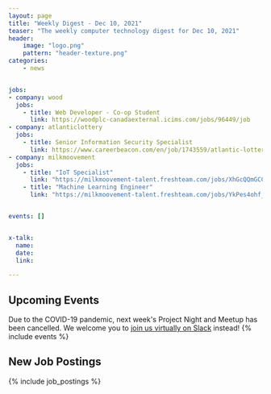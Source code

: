 ```yaml
---
layout: page
title: "Weekly Digest - Dec 10, 2021"
teaser: "The weekly computer technology digest for Dec 10, 2021"
header:
    image: "logo.png"
    pattern: "header-texture.png"
categories:
    - news


jobs:
- company: wood
  jobs:
    - title: Web Developer - Co-op Student
      link: https://woodplc-canadaexternal.icims.com/jobs/96449/job
- company: atlanticlottery
  jobs:
    - title: Senior Information Security Specialist
      link: https://www.careerbeacon.com/en/job/1743559/atlantic-lottery/senior-information-security-specialist-03-2258/
- company: milkmoovement
  jobs:
    - title: "IoT Specialist"
      link: "https://milkmoovement-talent.freshteam.com/jobs/XhGcQQmGCCyP/iot-specialist"
    - title: "Machine Learning Engineer"
      link: "https://milkmoovement-talent.freshteam.com/jobs/YkPes4ohf_Hj/machine-learning-engineer"


events: []


x-talk:
  name:
  date:
  link:

---
```


## Upcoming Events
Due to the COVID-19 pandemic, next week's Project Night and Meetup has been cancelled. We welcome you to [join us virtually on Slack](https://join.slack.com/t/ctsnl/shared_invite/enQtNzE5Mzc1OTA3ODI2LTdhODg1ZTQ4YTMwNDRkYzI2OWZjOTZmYWZjNjA3N2QzMTRiZWEyNmI0MTRmYjNjMDFhZGUxNzlhY2I5YjEwMTk) instead!
{% include events %}

## New Job Postings
{% include job_postings %}
